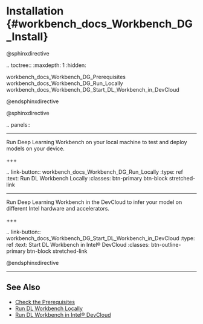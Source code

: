# Installation {#workbench_docs_Workbench_DG_Install}

@sphinxdirective

.. toctree::
   :maxdepth: 1
   :hidden:
   
   workbench_docs_Workbench_DG_Prerequisites
   workbench_docs_Workbench_DG_Run_Locally
   workbench_docs_Workbench_DG_Start_DL_Workbench_in_DevCloud

@endsphinxdirective


@sphinxdirective

.. panels::

   ---
    
   Run Deep Learning Workbench on your local machine to test and deploy models on your device.

   +++

   .. link-button:: workbench_docs_Workbench_DG_Run_Locally
      :type: ref
      :text: Run DL Workbench Locally
      :classes: btn-primary btn-block stretched-link

   ---

   Run Deep Learning Workbench in the DevCloud to infer your model on different Intel hardware and accelerators. 

   +++

   .. link-button:: workbench_docs_Workbench_DG_Start_DL_Workbench_in_DevCloud
      :type: ref
      :text: Start DL Workbench in Intel® DevCloud
      :classes: btn-outline-primary btn-block stretched-link
      
@endsphinxdirective


---
## See Also

* [Check the Prerequisites](Prerequisites.md)
* [Run DL Workbench Locally](Run_Workbench_Locally.md)
* [Run DL Workbench in Intel® DevCloud](Start_DL_Workbench_in_DevCloud.md)

